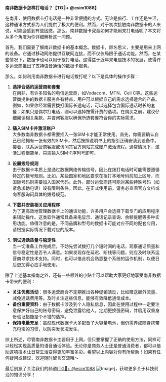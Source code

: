 **南非数据卡怎样打电话？【TG💪+ @esim1088】**

在南非，使用数据卡打电话是一种非常便捷的方式。无论是旅行、工作还是生活，这种通讯方式都为人们提供了极大的便利。然而，对于初次接触南非数据卡的人来说，可能会感到有些困惑。那么，南非数据卡究竟如何才能用来打电话呢？本文将从多个角度为你详细解析这一问题。

首先，我们需要了解南非数据卡的基本概念。数据卡，顾名思义，主要是用来上网的设备。它通过移动网络提供互联网连接，而不仅仅局限于通话功能。然而，在某些情况下，数据卡也可以用于拨打电话。这得益于近年来电信技术的发展，使得许多运营商推出了支持语音通话的数据卡服务。

那么，如何利用南非数据卡进行电话拨打呢？以下是具体的操作步骤：

1. **选择合适的运营商和套餐**  
在南非，有许多知名的电信运营商，如Vodacom、MTN、Cell C等。这些运营商提供的数据卡服务各有特点，用户可以根据自己的需求选择适合的产品。例如，如果你经常需要拨打国际长途电话，可以选择包含国际通话时长的套餐；如果只是偶尔打电话，则可以选择按需计费的选项。在购买之前，建议仔细阅读相关条款，并咨询客服以确保所选套餐符合你的实际需求。

2. **插入SIM卡并激活账户**  
大多数南非数据卡都需要插入一张SIM卡才能正常使用。首先，你需要确认自己已经拥有一张有效的SIM卡，然后按照说明书上的指引正确安装到设备中。接着，联系运营商客服或访问其官方网站完成账户激活流程。通常情况下，激活过程很简单，只需输入SIM卡序列号即可。

3. **设置拨号规则**  
由于数据卡本质上是通过数据网络传输信号，因此在拨打电话时可能需要遵循特定的拨号规则。比如，某些国家和地区要求在拨打本地号码前加上区号，而国际号码则需要加入国家代码。此外，部分运营商还可能对某些特殊号码（如紧急求助电话）设有限制条件。因此，在正式使用前，请务必查阅官方文档或向客服询问具体的拨号规范。

4. **下载并安装相关应用程序**  
为了更高效地管理数据卡上的通话功能，许多用户会选择下载专门的应用程序来辅助操作。这类软件通常具备来电显示、通话记录查询、余额提醒等多种实用功能。值得注意的是，不同品牌和型号的数据卡可能对应不同的配套应用，请根据实际情况下载对应的版本。

5. **测试通话质量与稳定性**  
当一切准备工作完成后，不妨先尝试拨打几个短时间的电话，观察通话质量和信号稳定性是否令人满意。如果发现存在延迟、断线等问题，则应及时联系运营商寻求技术支持。同时，也可以借此机会熟悉整个系统的运作机制，以便日后更加得心应手地使用。

除了上述基本指南之外，还有一些额外的小贴士可以帮助大家更好地享受南非数据卡带来的便利：

- **关注优惠活动**：很多运营商会不定期推出各种促销活动，比如赠送额外流量、减免通话费用等。及时关注这些信息，能够有效降低通信成本。
- **备份重要资料**：由于数据卡涉及到个人隐私信息，因此在使用过程中一定要注意保护好自己的账号密码，避免泄露给他人。定期更换强密码，并启用双重身份验证措施是个不错的选择。
- **保持电量充足**：虽然现代数据卡大多配备了大容量电池，但仍需养成随身携带充电宝的习惯，以防突发状况发生。

综上所述，尽管南非数据卡主要用于上网，但只要掌握了正确的使用方法，同样可以轻松实现高质量的语音通话体验。无论你是商务人士还是普通消费者，都可以借助这项技术让日常生活变得更加丰富多彩。希望以上内容对你有所帮助！如果有任何疑问或建议，欢迎随时留言交流哦～

最后别忘了关注我们的频道[[TG💪+ @esim1088](https://t.me/s/esim1088) ![Image](https://i.postimg.cc/4NQfJmqS/Snipaste-2025-05-13-00-14-12.png)]，获取更多关于科技前沿的知识分享！